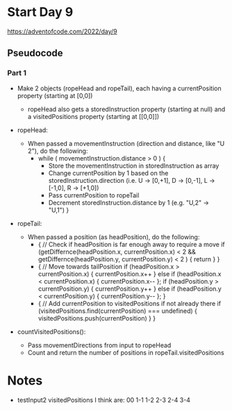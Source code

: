 # Start Day 9

https://adventofcode.com/2022/day/9

## Pseudocode

### Part 1

- Make 2 objects (ropeHead and ropeTail), each having a currentPosition property (starting at [0,0])
    - ropeHead also gets a storedInstruction property (starting at null) and a visitedPositions property (starting at [[0,0]])

- ropeHead:
    - When passed a movementInstruction (direction and distance, like "U 2"), do the following:
        - while ( movementInstruction.distance > 0 ) {
            - Store the movementInstruction in storedInstruction as array
            - Change currentPosition by 1 based on the storedInstruction.direction (i.e. U -> [0,+1], D -> [0,-1], L -> [-1,0], R -> [+1,0])
            - Pass currentPosition to ropeTail
            - Decrement storedInstruction.distance by 1 (e.g. "U,2" -> "U,1")
            }

- ropeTail:
    - When passed a position (as headPosition), do the following:
        - { // Check if headPosition is far enough away to require a move
            if (getDiffernce(headPosition.x, currentPosition.x) < 2 && getDiffernce(headPosition.y, currentPosition.y) < 2 ) {
                return
            }
        }
        - { // Move towards tailPosition
            if (headPosition.x > currentPosition.x) {
                currentPosition.x++
            } else if (headPosition.x < currentPosition.x) {
                    currentPosition.x--
            };
            if (headPosition.y > currentPosition.y) {
                    currentPosition.y++
            } else if (headPosition.y < currentPosition.y) {
                    currentPosition.y--
            };
        }
        - { // Add currentPosition to visitedPositions if not already there
            if (visitedPositions.find(currentPosition) === undefined) {
                visitedPositions.push(currentPosition)
            }
        }

- countVisitedPositions(): 
    - Pass movementDirections from input to ropeHead
    - Count and return the number of positions in ropeTail.visitedPositions

# Notes

- testInput2 visitedPositions I think are:
00
1-1
1-2
2-3
2-4
3-4